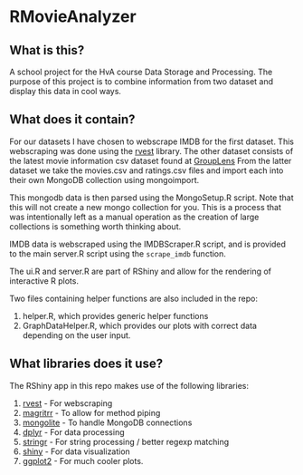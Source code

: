 # RMovieAnalyzer
## What is this?
A school project for the HvA course Data Storage and Processing. 
The purpose of this project is to combine information from two dataset and display this data in cool ways.
## What does it contain?
For our datasets I have chosen to webscrape IMDB for the first dataset. This webscraping was done using the [rvest](https://github.com/hadley/rvest) library.
The other dataset consists of the latest movie information csv dataset found at [GroupLens](https://grouplens.org/datasets/movielens/)
From the latter dataset we take the movies.csv and ratings.csv files and import each into their own MongoDB collection using
mongoimport. 

This mongodb data is then parsed using the MongoSetup.R script. Note that this will not create a new mongo collection for you. 
This is a process that was intentionally left as a manual operation as the creation of large collections is something worth thinking about.

IMDB data is webscraped using the IMDBScraper.R script, and is provided to the main server.R script using the `scrape_imdb` function.

The ui.R and server.R are part of RShiny and allow for the rendering of interactive R plots.

Two files containing helper functions are also included in the repo: 
1. helper.R, which provides generic helper functions
2. GraphDataHelper.R, which provides our plots with correct data depending on the user input.

## What libraries does it use?
The RShiny app in this repo makes use of the following libraries:
1.  [rvest](https://github.com/hadley/rvest) - For webscraping
2. [magritrr](https://github.com/tidyverse/magrittr) - To allow for method piping
3. [mongolite](https://github.com/jeroen/mongolite) - To handle MongoDB connections
4. [dplyr](https://github.com/tidyverse/dplyr) - For data processing
5. [stringr](https://github.com/tidyverse/stringr) - For string processing / better regexp matching
6. [shiny](https://github.com/rstudio/shiny) - For data visualization
7. [ggplot2](https://github.com/tidyverse/ggplot2) - For much cooler plots.
